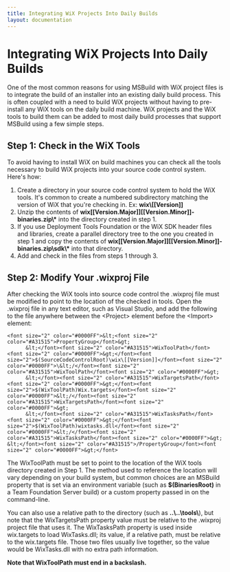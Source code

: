 ```yaml
---
title: Integrating WiX Projects Into Daily Builds
layout: documentation
---
```


# Integrating WiX Projects Into Daily Builds

One of the most common reasons for using MSBuild with WiX project files is to integrate the build of an installer into an existing daily build process. This is often coupled with a need to build WiX projects without having to pre-install any WiX tools on the daily build machine. WiX projects and the WiX tools to build them can be added to most daily build processes that support MSBuild using a few simple steps.

## Step 1: Check in the WiX Tools

To avoid having to install WiX on build machines you can check all the tools necessary to build WiX projects into your source code control system. Here&apos;s how:

1. Create a directory in your source code control system to hold the WiX tools. It&apos;s common to create a numbered subdirectory matching the version of WiX that you&apos;re checking in. Ex: **wix\\[[Version]]**
1. Unzip the contents of <strong>wix[[Version.Major]][[Version.Minor]]-binaries.zip\\*</strong> into the directory created in step 1.
1. If you use Deployment Tools Foundation or the WiX SDK header files and libraries, create a parallel directory tree to the one you created in step 1 and copy the contents of <strong>wix[[Version.Major]][[Version.Minor]]-binaries.zip\sdk\\*</strong> into that directory.
1. Add and check in the files from steps 1 through 3.

## Step 2: Modify Your .wixproj File

After checking the WiX tools into source code control the .wixproj file must be modified to point to the location of the checked in tools. Open the .wixproj file in any text editor, such as Visual Studio, and add the following to the file anywhere between the &lt;Project&gt; element before the &lt;Import&gt; element:

```
<font size="2" color="#0000FF">&lt;<font size="2" color="#A31515">PropertyGroup</font>&gt;
      &lt;</font><font size="2" color="#A31515">WixToolPath</font><font size="2" color="#0000FF">&gt;</font><font size="2">$(SourceCodeControlRoot)\wix\[[Version]]</font><font size="2" color="#0000FF">\&lt;/</font><font size="2" color="#A31515">WixToolPath</font><font size="2" color="#0000FF">&gt;
      &lt;</font><font size="2" color="#A31515">WixTargetsPath</font><font size="2" color="#0000FF">&gt;</font><font size="2">$(WixToolPath)Wix.targets</font><font size="2" color="#0000FF">&lt;/</font><font size="2" color="#A31515">WixTargetsPath</font><font size="2" color="#0000FF">&gt;
      &lt;</font><font size="2" color="#A31515">WixTasksPath</font><font size="2" color="#0000FF">&gt;</font><font size="2">$(WixToolPath)wixtasks.dll</font><font size="2" color="#0000FF">&lt;/</font><font size="2" color="#A31515">WixTasksPath</font><font size="2" color="#0000FF">&gt;
&lt;</font><font size="2" color="#A31515">/PropertyGroup</font><font size="2" color="#0000FF">&gt;</font>
```

The WixToolPath must be set to point to the location of the WiX tools directory created in Step 1. The method used to reference the location will vary depending on your build system, but common choices are an MSBuild property that is set via an environment variable (such as **$(BinariesRoot)** in a Team Foundation Server build) or a custom property passed in on the command-line.

You can also use a relative path to the directory (such as <strong>..\\..\\tools\\</strong>), but note that the WixTargetsPath property value must be relative to the .wixproj project file that uses it. The WixTasksPath property is used inside wix.targets to load WixTasks.dll; its value, if a relative path, must be relative to the wix.targets file. Those two files usually live together, so the value would be WixTasks.dll with no extra path information.

**Note that WixToolPath must end in a backslash.**
